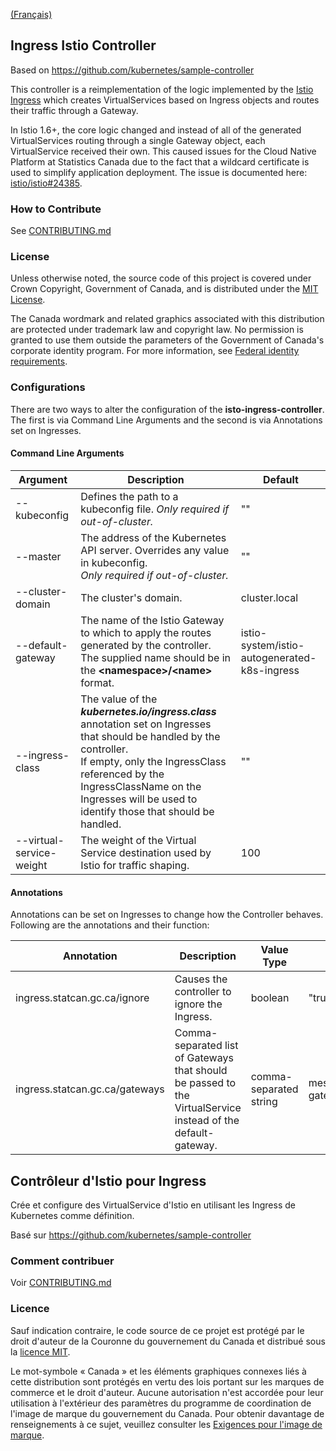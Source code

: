 [(Français)](#contr%C3%B4leur-distio-pour-ingress)

## Ingress Istio Controller
Based on https://github.com/kubernetes/sample-controller

This controller is a reimplementation of the logic implemented by the [Istio Ingress](https://istio.io/latest/docs/tasks/traffic-management/ingress/kubernetes-ingress/) which creates VirtualServices based on Ingress objects and routes their traffic through a Gateway. 

In Istio 1.6+, the core logic changed and instead of all of the generated VirtualServices routing through a single Gateway object, each VirtualService received their own. This caused issues for the Cloud Native Platform at Statistics Canada due to the fact that a wildcard certificate is used to simplify application deployment.  The issue is documented here: [istio/istio#24385](https://github.com/istio/istio/issues/24385).

### How to Contribute

See [CONTRIBUTING.md](CONTRIBUTING.md)

### License

Unless otherwise noted, the source code of this project is covered under Crown Copyright, Government of Canada, and is distributed under the [MIT License](LICENSE).

The Canada wordmark and related graphics associated with this distribution are protected under trademark law and copyright law. No permission is granted to use them outside the parameters of the Government of Canada's corporate identity program. For more information, see [Federal identity requirements](https://www.canada.ca/en/treasury-board-secretariat/topics/government-communications/federal-identity-requirements.html).

### Configurations
There are two ways to alter the configuration of the **isto-ingress-controller**. 
The first is via Command Line Arguments and the second is via Annotations set on Ingresses.

#### Command Line Arguments

| Argument                 | Description                                                                                                                                                                                                                                                           | Default                                      |
| ------------------------ | ---------------------------------------------------------------------------------------------------------------------------------------------------------------------------------------------------------------------------------------------------------------------- | -------------------------------------------- |
| --kubeconfig             | Defines the path to a kubeconfig file. *Only required if out-of-cluster.*                                                                                                                                                                                              | ""                                           |
| --master                 | The address of the Kubernetes API server. Overrides any value in kubeconfig. <br>*Only required if out-of-cluster.*                                                                                                                                                    | ""                                           |
| --cluster-domain         | The cluster's domain.                                                                                                                                                                                                                                                  | cluster.local                                |
| --default-gateway        | The name of the Istio Gateway to which to apply the routes generated by the controller. <br>The supplied name should be in the **\<namespace>/\<name>** format.                                                                                                        | istio-system/istio-autogenerated-k8s-ingress |
| --ingress-class          | The value of the ***kubernetes.io/ingress.class*** annotation set on Ingresses that should be handled by the controller.<br>If empty, only the IngressClass referenced by the IngressClassName on the Ingresses will be used to identify those that should be handled. | ""                                           |
| --virtual-service-weight | The weight of the Virtual Service destination used by Istio for traffic shaping.                                                                                                                                                                                       | 100                                          |

#### Annotations
Annotations can be set on Ingresses to change how the Controller behaves. Following are the annotations and their function:

| Annotation                     | Description                                                                                                  | Value Type             | Example Values               |
| ------------------------------ | ------------------------------------------------------------------------------------------------------------ | ---------------------- | ---------------------------- |
| ingress.statcan.gc.ca/ignore   | Causes the controller to ignore the Ingress.                                                                 | boolean                | "true"                       |
| ingress.statcan.gc.ca/gateways | Comma-separated list of Gateways that should be passed to the VirtualService instead of the default-gateway. | comma-separated string | mesh,production/prod-gateway |

## Contrôleur d'Istio pour Ingress

Crée et configure des VirtualService d'Istio en utilisant les Ingress de Kubernetes comme définition.

Basé sur https://github.com/kubernetes/sample-controller

### Comment contribuer

Voir [CONTRIBUTING.md](CONTRIBUTING.md)

### Licence

Sauf indication contraire, le code source de ce projet est protégé par le droit d'auteur de la Couronne du gouvernement du Canada et distribué sous la [licence MIT](LICENSE).

Le mot-symbole « Canada » et les éléments graphiques connexes liés à cette distribution sont protégés en vertu des lois portant sur les marques de commerce et le droit d'auteur. Aucune autorisation n'est accordée pour leur utilisation à l'extérieur des paramètres du programme de coordination de l'image de marque du gouvernement du Canada. Pour obtenir davantage de renseignements à ce sujet, veuillez consulter les [Exigences pour l'image de marque](https://www.canada.ca/fr/secretariat-conseil-tresor/sujets/communications-gouvernementales/exigences-image-marque.html).
